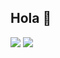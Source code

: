 ## Hola 👋

<img src="https://github-readme-stats.vercel.app/api?username=LH-Martin&&show_icons=true&count_private=true&theme=github_dark">
<img src="https://github-readme-stats.vercel.app/api/top-langs/?username=LH-Martin&layout=compact&theme=github_dark"/>
